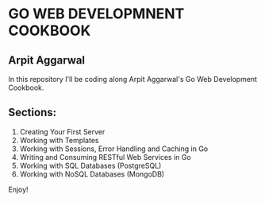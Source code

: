 # GO WEB DEVELOPMNENT COOKBOOK

## Arpit Aggarwal

In this repository I'll be coding along Arpit Aggarwal's Go Web Development Cookbook.

## Sections:

1. Creating Your First Server
2. Working with Templates
3. Working with Sessions, Error Handling and Caching in Go
4. Writing and Consuming RESTful Web Services in Go
5. Working with SQL Databases (PostgreSQL)
6. Working with NoSQL Databases (MongoDB)

Enjoy!

